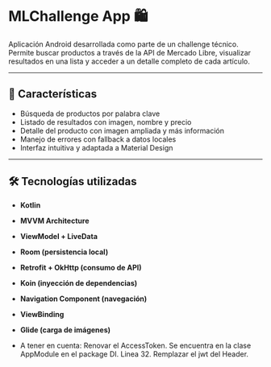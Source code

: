 # MLChallenge App 🛍️

Aplicación Android desarrollada como parte de un challenge técnico. Permite buscar productos a través de la API de Mercado Libre, visualizar resultados en una lista y acceder a un detalle completo de cada artículo.

---

## 📱 Características

- Búsqueda de productos por palabra clave
- Listado de resultados con imagen, nombre y precio
- Detalle del producto con imagen ampliada y más información
- Manejo de errores con fallback a datos locales
- Interfaz intuitiva y adaptada a Material Design

---

## 🛠️ Tecnologías utilizadas

- **Kotlin**
- **MVVM Architecture**
- **ViewModel + LiveData**
- **Room (persistencia local)**
- **Retrofit + OkHttp (consumo de API)**
- **Koin (inyección de dependencias)**
- **Navigation Component (navegación)**
- **ViewBinding**
- **Glide (carga de imágenes)**

- A tener en cuenta:
Renovar el AccessToken. Se encuentra en la clase AppModule en el package DI. Linea 32. Remplazar el jwt del Header.
